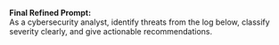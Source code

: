 **Final Refined Prompt:**  
As a cybersecurity analyst, identify threats from the log below, classify severity clearly, and give actionable recommendations.